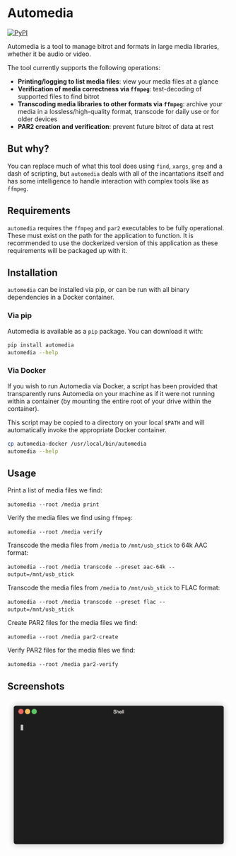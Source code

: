 # Automedia

[![PyPI](https://img.shields.io/pypi/v/automedia)](https://pypi.org/project/automedia/)

Automedia is a tool to manage bitrot and formats in large media libraries, whether it be audio or video.

The tool currently supports the following operations:

 * **Printing/logging to list media files**: view your media files at a glance
 * **Verification of media correctness via `ffmpeg`**: test-decoding of supported files to find bitrot
 * **Transcoding media libraries to other formats via `ffmpeg`**: archive your media in a lossless/high-quality format, transcode for daily use or for older devices
 * **PAR2 creation and verification**: prevent future bitrot of data at rest

## But why?

You can replace much of what this tool does using `find`, `xargs`, `grep` and a dash of scripting, but `automedia` deals with all of
the incantations itself and has some intelligence to handle interaction with complex tools like as `ffmpeg`.

## Requirements

`automedia` requires the `ffmpeg` and `par2` executables to be fully operational. These must exist on the path for the application to function. It is
recommended to use the dockerized version of this application as these requirements will be packaged up with it.

## Installation

`automedia` can be installed via pip, or can be run with all binary dependencies in a Docker container. 

### Via pip

Automedia is available as a `pip` package. You can download it with:

```bash
pip install automedia
automedia --help
```

### Via Docker

If you wish to run Automedia via Docker, a script has been provided that transparently runs Automedia on your machine as
if it were not running within a container (by mounting the entire root of your drive within the container).

This script may be copied to a directory on your local `$PATH` and will automatically invoke the appropriate Docker container.

```bash
cp automedia-docker /usr/local/bin/automedia
automedia --help
```

## Usage

Print a list of media files we find:

`automedia --root /media print`

Verify the media files we find using `ffmpeg`:

`automedia --root /media verify`

Transcode the media files from `/media` to `/mnt/usb_stick` to 64k AAC format:

`automedia --root /media transcode --preset aac-64k --output=/mnt/usb_stick`

Transcode the media files from `/media` to `/mnt/usb_stick` to FLAC format:

`automedia --root /media transcode --preset flac --output=/mnt/usb_stick`

Create PAR2 files for the media files we find:

`automedia --root /media par2-create`

Verify PAR2 files for the media files we find:

`automedia --root /media par2-verify`

## Screenshots

![An animated GIF showing automedia running a verify operation](docs/render.gif)
